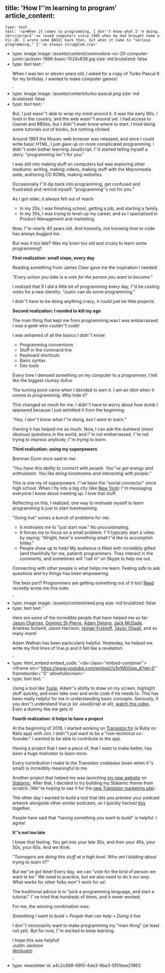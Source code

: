 title: 'How I''m learning to program'
article_content:
  -
    type: text
    text: '<p>When it comes to programming, I don''t know what I''m doing.<br></p><p>I''ve loved computers since 1985 when my dad brought home a Vic-20. I wrote some BASIC back then, but when it came to "serious programming," I''ve always struggled.</p>'
  -
    type: image
    image: /assets/content/commodore-vic-20-computer-justin-jackson-1986-basic-1024x838.jpg
    size: md
    brutalized: false
  -
    type: text
    text: '<p>When I was ten or eleven years old, I asked for a copy of Turbo Pascal 6 for my birthday. I wanted to make computer games!<br></p>'
  -
    type: image
    image: /assets/content/turbo-pascal.png
    size: md
    brutalized: false
  -
    type: text
    text: '<p>But, I just wasn''t able to wrap my mind around it. It was the early 90s, I lived in the country, and the web wasn''t around yet. I had access to Usenet and BBSes, but I didn''t even know where to start. I tried doing some tutorials out of books, but nothing clicked.<br></p><p>Around 1993 the Mosaic web browser was released, and once I could write basic HTML, I just gave up on more complicated programming. I didn''t even bother learning JavaScript. I''d started telling myself a story: "programming isn''t for you."</p><p>I was still into making stuff on computers but was exploring other mediums: writing, making videos, making stuff with the Macromedia suite, authoring CD ROMs, making websites.</p><p>Occasionally I''d dip back into programming, get confused and frustrated and remind myself: "programming''s not for you."</p><p>As I got older, it always felt out of reach:</p><ul><li>In my 20s, I was finishing school, getting a job, and starting a family.</li><li>In my 30s, I was trying to level-up my career, and so I specialized in Product Management and marketing.</li></ul><p>Now, I''m nearly 40 years old. And honestly, not knowing how to code has always <em>bugged me</em>. </p><p>But was it too late? Was my brain too old and crusty to learn some programming?</p><p><strong>First realization: small steps, every day</strong></p><p>Reading something from James Clear gave me the inspiration I needed:</p><p><em>"Every action you take is a vote for the person you want to become."</em></p><p>I realized that if I did a little bit of programming every day, I''d be casting votes for a new identity: "Justin can do some programming."</p><p>I didn''t have to be doing anything crazy; it could just be little projects.</p><p><strong>Second realization: I needed to kill my ego</strong></p><p>The main thing that kept me from programming was I was embarrassed. I was a geek who couldn''t code!</p><p>I was ashamed of all the basics I didn''t know:</p><ul><li>Programming conventions</li><li>Stuff in the command line</li><li>Keyboard shortcuts</li><li>Basic syntax</li><li>Dev tools</li></ul><p>Every time I demoed something on my computer to a programmer, I felt like the biggest clumsy dufus.</p><p>The turning point came when I decided to own it. I <em>am </em>an idiot when it comes to programming. Why hide it?</p><p>This changed so much for me. I didn''t have to worry about how dumb I appeared because I just admitted it from the beginning:</p><p><em>"Hey, I don''t know what I''m doing, but I want to learn."</em></p><p>Owning it has helped me so much. Now, I can ask the dumbest (most obvious) questions in the world, and I''m not embarrassed. I''m not trying to impress anybody; I''m trying to <em>learn.</em></p><p><strong>Third realization: using my superpowers</strong></p><p>Brennan Dunn once said to me:</p><p><em>"You have this ability to connect with people. You''ve got energy and enthusiasm. You like doing livestreams and interacting with people."</em></p><p>This is one my of superpowers. I''ve been the "social connector" since high school. When I fly into a big city (like <a href="https://laracon.us/">New York</a>) I''m messaging everyone I know about meeting up. I love that stuff.</p><p>Reflecting on this, I realized: one way to motivate myself to learn programming is just to start livestreaming.</p><p>"Going live" solves a bunch of problems for me:</p><ul><li>It motivates me to "just start now." No procrastinating.</li><li>It forces me to focus on a small problem. I''ll typically start a video by saying: "Alright, here''s something small I''d like to accomplish today."</li><li>People show up to help! My audience is filled with incredibly gifted (and thankfully for me, patient) programmers. They interact in the comments, and sometimes will "call in" on Skype to help me out.</li></ul><p>Connecting with other people is what helps me learn. Feeling safe to ask questions and try things has been empowering.</p><p>The best part? Programmers are getting something out of it too! <a href="https://twitter.com/reedallred?lang=en">Reed</a> recently wrote me this note:</p>'
  -
    type: image
    image: /assets/content/reed.png
    size: md
    brutalized: false
  -
    type: text
    text: '<p>Here are some of the incredible people that have helped me so far: <a href="https://www.youtube.com/watch?v=Ob4WGoRp_UE">Jason Charnes</a>, <a href="https://www.youtube.com/watch?v=vpN3JwJZ2pk">Dominic St-Pierre</a>, <a href="https://www.youtube.com/watch?v=4-i2WnyPz8U">Adam Delong</a>, <a href="https://www.youtube.com/watch?v=rETvFclihfY">Jack McDade</a>, Andreas Schantl, Jason Harrison, <a href="https://www.youtube.com/watch?v=lwpex0OTI4o">Holger Frohloff</a>, <a href="https://www.youtube.com/watch?v=wXyHR42QpOo">Taylor Otwell</a>, and so many more!</p><p>Adam Wathan has been particularly helpful. Yesterday, he helped me write my first lines of Vue.js and it felt like a revelation:</p>'
  -
    type: html_embed
    embed_code: '<style>.embed-container { position: relative; padding-bottom: 56.25%; height: 0; overflow: hidden; max-width: 100%; } .embed-container iframe, .embed-container object, .embed-container embed { position: absolute; top: 0; left: 0; width: 100%; height: 100%; }</style><div class=''embed-container''><iframe src=''https://www.youtube.com/embed//s3yWEtGpp_A?rel=0'' frameborder=''0'' allowfullscreen></iframe></div>'
  -
    type: text
    text: '<p>Using a tool like <a href="https://tuple.app/?utm_source=justinjackson.ca&amp;utm_medium=link&amp;utm_campaign=justinjackson">Tuple</a>, Adam''s ability to draw on my screen, highlight stuff quickly, and even take over and write code if he needs to. This has been really helpful for me in understanding basic concepts. Seriously, if you don''t understand Vue.js (or JavaScript at all), <a href="https://youtu.be/s3yWEtGpp_A">watch this video</a>. Even a dummy like me gets it!<br></p><p><strong>Fourth realization: it helps to have a project</strong></p><p>At the beginning of 2018, I started working on <a href="https://transistor.fm/?via=justin">Transistor.fm</a> (a Ruby on Rails app) with Jon. I didn''t just want to be a "non-technical co-founder." I wanted to be able to contribute to the app.</p><p>Having a project that I own a piece of, that I want to make better, has been a huge motivator to learn more.</p><p>Every contribution I make to the Transistor codebase (even when it''s small) is incredibly meaningful to me.</p><p>Another project that helped me was launching <a href="https://justinjackson.ca">my new website</a> on <a href="https://statamic.com">Statamic</a>. After that, I decided to try building my Statamic theme from scratch. (We''re hoping to use it for the <a href="https://marketing.transistor.fm">new Transistor marketing site</a>).</p><p>The other day I wanted to build a tool that lets you preview your podcast artwork alongside other similar podcasts, so I quickly hacked <a href="https://transistor.fm/preview/">this</a> together.</p><p>People have said that "having something you want to build" is helpful. I agree! </p><p><strong>It''s not too late</strong></p><p>I know that feeling. You get into your late 30s, and then your 40s, your 50s, your 60s. And we think:</p><p><em>"Teenagers are doing this stuff at a high level. Who am I kidding about trying to learn it?"</em></p><p>But we''ve got time! Every day, we can "vote for the kind of person we want to be." We need to practice, but we also need to do it <em>our way</em>. What works for other folks won''t work for us!</p><p>The traditional advice is to "pick a programming language, and start a tutorial." I''ve tried that hundreds of times, and it never worked.</p><p>For me, the winning combination was:</p><p><em>Something I want to build + People that can help + Doing it live</em></p><p>I don''t necessarily want to make programming my "main thing" (at least not yet). But for now, I''m excited to keep learning.</p><p>I hope this was helpful!<br>Justin Jackson<br><a href="https://twitter.com/mijustin">@mijustin</a></p>'
  -
    type: newsletter
id: a4c2c888-68f0-4de3-8ba3-5f51bee21963
